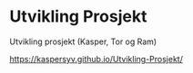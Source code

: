 # Utvikling Prosjekt
 Utvikling prosjekt (Kasper, Tor og Ram)


https://kaspersyv.github.io/Utvikling-Prosjekt/
